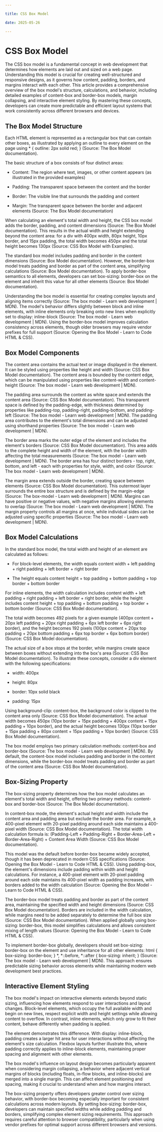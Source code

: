 ```yaml
---

title: CSS Box Model

date: 2025-05-26

---
```



# CSS Box Model

The CSS box model is a fundamental concept in web development that determines how elements are laid out and sized on a web page. Understanding this model is crucial for creating well-structured and responsive designs, as it governs how content, padding, borders, and margins interact with each other. This article provides a comprehensive overview of the box model's structure, calculations, and behavior, including detailed examples of content-box and border-box models, margin collapsing, and interactive element styling. By mastering these concepts, developers can create more predictable and efficient layout systems that work consistently across different browsers and devices.


## The Box Model Structure

Each HTML element is represented as a rectangular box that can contain other boxes, as illustrated by applying an outline to every element on the page using * { outline: 2px solid red; } (Source: The Box Model documentation).

The basic structure of a box consists of four distinct areas:

- Content: The region where text, images, or other content appears (as illustrated in the provided examples)

- Padding: The transparent space between the content and the border

- Border: The visible line that surrounds the padding and content

- Margin: The transparent space between the border and adjacent elements (Source: The Box Model documentation)

When calculating an element's total width and height, the CSS box model adds the border, padding, and content dimensions (Source: The Box Model documentation). This results in the actual width and height extending beyond the content area: for a div with 400px width, 80px height, 10px border, and 15px padding, the total width becomes 450px and the total height becomes 130px (Source: CSS Box Model with Examples).

The standard box model includes padding and border in the content dimensions (Source: Box Model documentation). However, the border-box model treats padding and border as part of the content area, simplifying calculations (Source: Box Model documentation). To apply border-box semantics to all elements, developers can set box-sizing: border-box on the <html> element and inherit this value for all other elements (Source: Box Model documentation).

Understanding the box model is essential for creating complex layouts and aligning items correctly (Source: The box model - Learn web development | MDN). The model's behavior differs slightly between block and inline elements, with inline elements only breaking onto new lines when explicitly set to display: inline-block (Source: The box model - Learn web development | MDN). Using the border-box model improves calculation consistency across elements, though older browsers may require vendor prefixes for full support (Source: Opening the Box Model - Learn to Code HTML & CSS).


## Box Model Components

The content area contains the actual text or image displayed in the element. It can be styled using properties like height and width (Source: CSS Box Model documentation). The content area is bounded by the content edge, which can be manipulated using properties like content-width and content-height (Source: The box model - Learn web development | MDN).

The padding area surrounds the content as white space and extends the content area (Source: CSS Box Model documentation). This transparent space is defined by the padding-edge, with thickness determined by properties like padding-top, padding-right, padding-bottom, and padding-left (Source: The box model - Learn web development | MDN). The padding area contributes to the element's total dimensions and can be adjusted using shorthand properties (Source: The box model - Learn web development | MDN).

The border area marks the outer edge of the element and includes the element's borders (Source: CSS Box Model documentation). This area adds to the complete height and width of the element, with the border width affecting the total measurements (Source: The box model - Learn web development | MDN). The border area has four distinct borders - top, right, bottom, and left - each with properties for style, width, and color (Source: The box model - Learn web development | MDN).

The margin area extends outside the border, creating space between elements (Source: CSS Box Model documentation). This outermost layer surrounds the entire box structure and is defined by the margin-edge (Source: The box-model - Learn web development | MDN). Margins can have positive or negative values, with negative margins allowing elements to overlap (Source: The box model - Learn web development | MDN). The margin property controls all margins at once, while individual sides can be adjusted using specific properties (Source: The box model - Learn web development | MDN).


## Box Model Calculations

In the standard box model, the total width and height of an element are calculated as follows:

* For block-level elements, the width equals content width + left padding + right padding + left border + right border

* The height equals content height + top padding + bottom padding + top border + bottom border

For inline elements, the width calculation includes content width + left padding + right padding + left border + right border, while the height includes content height + top padding + bottom padding + top border + bottom border (Source: CSS Box Model documentation).

The total width becomes 492 pixels for a given example (400px content + 20px left padding + 20px right padding + 6px left border + 6px right border), and the height becomes 192 pixels (100px content + 20px top padding + 20px bottom padding + 6px top border + 6px bottom border) (Source: CSS Box Model documentation).

The actual size of a box stops at the border, while margins create space between boxes without extending into the box's area (Source: CSS Box Model documentation). To illustrate these concepts, consider a div element with the following specifications:

- width: 400px

- height: 80px

- border: 10px solid black

- padding: 15px

Using background-clip: content-box, the background color is clipped to the content area only (Source: CSS Box Model documentation). The actual width becomes 450px (10px border + 15px padding + 400px content + 15px padding + 10px border), and the actual height becomes 130px (10px border + 15px padding + 80px content + 15px padding + 10px border) (Source: CSS Box Model documentation).

The box model employs two primary calculation methods: content-box and border-box (Source: The box model - Learn web development | MDN). By default, the content-box model includes padding and border in the content dimensions, while the border-box model treats padding and border as part of the content area (Source: CSS Box Model documentation).


## Box-Sizing Property

The box-sizing property determines how the box model calculates an element's total width and height, offering two primary methods: content-box and border-box (Source: The Box Model documentation).

In content-box mode, the element's actual height and width include the content area and padding area but exclude the border area. For example, a 400-pixel element with 20-pixel padding around each side maintains a 400-pixel width (Source: CSS Box Model documentation). The total width calculation formula is: (Padding-Left + Padding-Right + Border-Area-Left + Border-Area-Right) + Content Area Width (Source: CSS Box Model documentation). 

This model was the default before border-box became widely accepted, though it has been deprecated in modern CSS specifications (Source: Opening the Box Model - Learn to Code HTML & CSS). Using padding-box, the element's dimensions include padding within width and height calculations. For instance, a 400-pixel element with 20-pixel padding around each side maintains its 400-pixel width as padding increases, with borders added to the width calculation (Source: Opening the Box Model - Learn to Code HTML & CSS).

The border-box model treats padding and border as part of the content area, maintaining the specified width and height dimensions (Source: CSS Box Model documentation). Borders are included in the width calculation, while margins need to be added separately to determine the full box size (Source: CSS Box Model documentation). When applied globally using box-sizing: border-box, this model simplifies calculations and allows consistent mixing of length values (Source: Opening the Box Model - Learn to Code HTML & CSS).

To implement border-box globally, developers should set box-sizing: border-box on the <html> element and use inheritance for all other elements: html { box-sizing: border-box; } *, *::before, *::after { box-sizing: inherit; } (Source: The box model - Learn web development | MDN). This approach ensures predictable sizing behavior across elements while maintaining modern web development best practices.


## Interactive Element Styling

The box model's impact on interactive elements extends beyond static sizing, influencing how elements respond to user interactions and layout changes. Block-level elements, which occupy the full available width and begin on new lines, respect explicit width and height settings while allowing content to overflow. In contrast, inline elements, which only grow to fit their content, behave differently when padding is applied.

The <a> element demonstrates this difference. With display: inline-block, padding creates a larger hit area for user interactions without affecting the element's size calculation. Flexbox layouts further illustrate this, where padding correctly applies to inline-block elements, maintaining proper spacing and alignment with other elements.

The box model's influence on layout design becomes particularly apparent when considering margin collapsing, a behavior where adjacent vertical margins of blocks (including floats, in-flow blocks, and inline-blocks) are merged into a single margin. This can affect element positioning and spacing, making it crucial to understand when and how margins interact.

The box-sizing property offers developers greater control over sizing behavior, with border-box becoming especially important for consistent calculations across modern layouts. By setting box-sizing: border-box, developers can maintain specified widths while adding padding and borders, simplifying complex element sizing requirements. This approach requires careful attention to browser compatibility, particularly when using vendor prefixes for optimal support across different browsers and versions.

